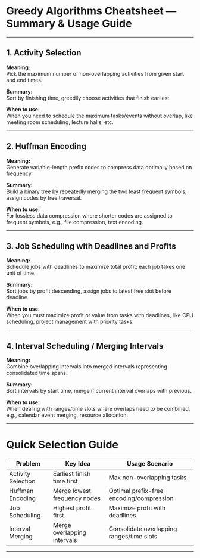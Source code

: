 # Greedy Algorithms Cheatsheet — Summary & Usage Guide

---

## 1. Activity Selection

**Meaning:**  
Pick the maximum number of non-overlapping activities from given start and end times.

**Summary:**  
Sort by finishing time, greedily choose activities that finish earliest.

**When to use:**  
When you need to schedule the maximum tasks/events without overlap, like meeting room scheduling, lecture halls, etc.

---

## 2. Huffman Encoding

**Meaning:**  
Generate variable-length prefix codes to compress data optimally based on frequency.

**Summary:**  
Build a binary tree by repeatedly merging the two least frequent symbols, assign codes by tree traversal.

**When to use:**  
For lossless data compression where shorter codes are assigned to frequent symbols, e.g., file compression, text encoding.

---

## 3. Job Scheduling with Deadlines and Profits

**Meaning:**  
Schedule jobs with deadlines to maximize total profit; each job takes one unit of time.

**Summary:**  
Sort jobs by profit descending, assign jobs to latest free slot before deadline.

**When to use:**  
When you must maximize profit or value from tasks with deadlines, like CPU scheduling, project management with priority tasks.

---

## 4. Interval Scheduling / Merging Intervals

**Meaning:**  
Combine overlapping intervals into merged intervals representing consolidated time spans.

**Summary:**  
Sort intervals by start time, merge if current interval overlaps with previous.

**When to use:**  
When dealing with ranges/time slots where overlaps need to be combined, e.g., calendar event merging, resource allocation.

---

# Quick Selection Guide

| Problem                     | Key Idea                         | Usage Scenario                              |
|-----------------------------|---------------------------------|---------------------------------------------|
| Activity Selection           | Earliest finish time first       | Max non-overlapping tasks                     |
| Huffman Encoding            | Merge lowest frequency nodes     | Optimal prefix-free encoding/compression     |
| Job Scheduling              | Highest profit first              | Maximize profit with deadlines                |
| Interval Merging            | Merge overlapping intervals      | Consolidate overlapping ranges/time slots    |

---